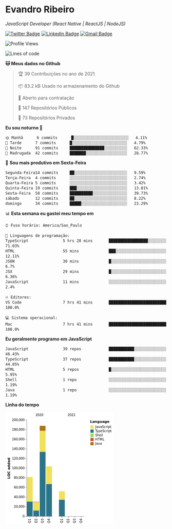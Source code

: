 # Evandro **Ribeiro**

*JavaScript Developer (React Native | ReactJS | NodeJS)*

[![Twitter Badge](https://img.shields.io/badge/-@ribeiroevandro-201B2D?style=flat-square&labelColor=201B2D&logo=twitter&logoColor=white&link=https://twitter.com/ribeiroevandro)](https://twitter.com/ribeiroevandro) 
[![Linkedin Badge](https://img.shields.io/badge/-Evandro%20Ribeiro-201B2D?style=flat-square&logo=Linkedin&logoColor=white&link=https://www.linkedin.com/in/ribeiroevandro)](https://www.linkedin.com/in/ribeiroevandro) 
[![Gmail Badge](https://img.shields.io/badge/-oi@ribeiroevandro.com.br-201B2D?style=flat-square&logo=Gmail&logoColor=white&link=mailto:oi@ribeiroevandro.com.br)](mailto:oi@ribeiroevandro.com.br)


<!--START_SECTION:waka-->
![Profile Views](http://img.shields.io/badge/Visualizac%C3%B5es%20do%20perfil-5-blue)

![Lines of code](https://img.shields.io/badge/Desde%20o%20Hello%20World%20eu%20escrevi-454712%20linhas%20de%20c%C3%B3digo-blue)

**🐱 Meus dados no Github** 

> 🏆 39 Contribuições no ano de 2021
 > 
> 📦 83.2 kB Usado no armazenamento do Github 
 > 
> 💼 Aberto para contratação
 > 
> 📜 147 Repositórios Públicos 
 > 
> 🔑 73 Repositórios Privados  
 > 
**Eu sou noturno 🦉** 

```text
🌞 Manhã      6 commits      █░░░░░░░░░░░░░░░░░░░░░░░░   4.11% 
🌆 Tarde      7 commits      █░░░░░░░░░░░░░░░░░░░░░░░░   4.79% 
🌃 Noite      91 commits     ███████████████░░░░░░░░░░   62.33% 
🌙 Madrugada  42 commits     ███████░░░░░░░░░░░░░░░░░░   28.77%

```
📅 **Sou mais produtivo em Sexta-Feira** 

```text
Segunda-Feira14 commits     ██░░░░░░░░░░░░░░░░░░░░░░░   9.59% 
Terça-Feira  4 commits      ░░░░░░░░░░░░░░░░░░░░░░░░░   2.74% 
Quarta-Feira 5 commits      ░░░░░░░░░░░░░░░░░░░░░░░░░   3.42% 
Quinta-Feira 19 commits     ███░░░░░░░░░░░░░░░░░░░░░░   13.01% 
Sexta-Feira  58 commits     ██████████░░░░░░░░░░░░░░░   39.73% 
sábado       12 commits     ██░░░░░░░░░░░░░░░░░░░░░░░   8.22% 
domingo      34 commits     █████░░░░░░░░░░░░░░░░░░░░   23.29%

```


📊 **Esta semana eu gastei meu tempo em** 

```text
⌚︎ Fuso horário: America/Sao_Paulo

💬 Linguagens de programação: 
TypeScript               5 hrs 28 mins       █████████████████░░░░░░░░   71.03% 
HTML                     55 mins             ███░░░░░░░░░░░░░░░░░░░░░░   12.11% 
JSON                     30 mins             █░░░░░░░░░░░░░░░░░░░░░░░░   6.7% 
JSX                      29 mins             █░░░░░░░░░░░░░░░░░░░░░░░░   6.36% 
JavaScript               11 mins             ░░░░░░░░░░░░░░░░░░░░░░░░░   2.4%

🔥 Editores: 
VS Code                  7 hrs 41 mins       █████████████████████████   100.0%

💻 Sistema operacional: 
Mac                      7 hrs 41 mins       █████████████████████████   100.0%

```

**Eu geralmente programo em JavaScript** 

```text
JavaScript               39 repos            ███████████░░░░░░░░░░░░░░   46.43% 
TypeScript               37 repos            ███████████░░░░░░░░░░░░░░   44.05% 
HTML                     5 repos             █░░░░░░░░░░░░░░░░░░░░░░░░   5.95% 
Shell                    1 repo              ░░░░░░░░░░░░░░░░░░░░░░░░░   1.19% 
Java                     1 repo              ░░░░░░░░░░░░░░░░░░░░░░░░░   1.19%

```


**Linha do tempo**

![Chart not found](https://raw.githubusercontent.com/ribeiroevandro/ribeiroevandro/master/charts/bar_graph.png) 


<!--END_SECTION:waka-->
